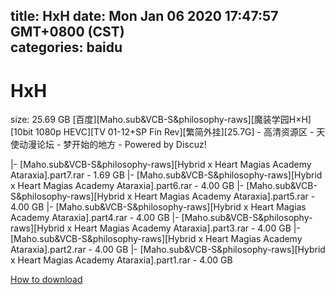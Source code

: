 
title: HxH
date: Mon Jan 06 2020 17:47:57 GMT+0800 (CST)    
categories: baidu
---

# HxH
size: 25.69 GB
 [百度][Maho.sub&VCB-S&philosophy-raws][魔装学园H×H][10bit 1080p HEVC][TV 01-12+SP Fin Rev][繁简外挂][25.7G] - 高清资源区 - 天使动漫论坛 - 梦开始的地方 - Powered by Discuz!
 
|- [Maho.sub&VCB-S&philosophy-raws][Hybrid x Heart Magias Academy Ataraxia].part7.rar - 1.69 GB
|- [Maho.sub&VCB-S&philosophy-raws][Hybrid x Heart Magias Academy Ataraxia].part6.rar - 4.00 GB
|- [Maho.sub&VCB-S&philosophy-raws][Hybrid x Heart Magias Academy Ataraxia].part5.rar - 4.00 GB
|- [Maho.sub&VCB-S&philosophy-raws][Hybrid x Heart Magias Academy Ataraxia].part4.rar - 4.00 GB
|- [Maho.sub&VCB-S&philosophy-raws][Hybrid x Heart Magias Academy Ataraxia].part3.rar - 4.00 GB
|- [Maho.sub&VCB-S&philosophy-raws][Hybrid x Heart Magias Academy Ataraxia].part2.rar - 4.00 GB
|- [Maho.sub&VCB-S&philosophy-raws][Hybrid x Heart Magias Academy Ataraxia].part1.rar - 4.00 GB

[How to download](https://bpcam.bemobtrk.com/go/2ceec3aa-1ca2-46d6-b9ff-aaa5c184517c?jno=5310)